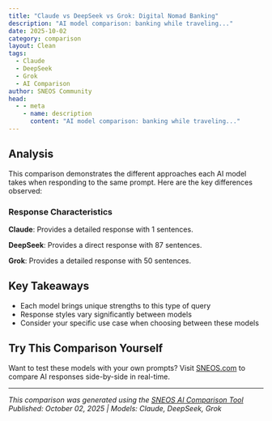 ```yaml
---
title: "Claude vs DeepSeek vs Grok: Digital Nomad Banking"
description: "AI model comparison: banking while traveling..."
date: 2025-10-02
category: comparison
layout: Clean
tags:
  - Claude
  - DeepSeek
  - Grok
  - AI Comparison
author: SNEOS Community
head:
  - - meta
    - name: description
      content: "AI model comparison: banking while traveling..."
---
```


<ChatComparison
  title="Claude vs DeepSeek vs Grok: Digital Nomad Banking"
  prompt="banking while traveling"
  :responses='{
    "Claude": "Here are key tips for banking while traveling:\n\n## Before You Leave\n- **Notify your bank** of travel dates and destinations to prevent card blocks\n- **Check foreign transaction fees** and ATM partner networks\n- **Get contact info** for your bank\u0027s international customer service\n- **Download banking apps** and set up mobile notifications\n\n## Cards \u0026 Cash\n- **Bring multiple cards** (credit and debit from different networks)\n- **Carry some local currency** for arrival, but don\u0027t over-exchange\n- **Use ATMs** for better exchange rates than currency exchanges\n- **Consider travel-friendly cards** with no foreign transaction fees\n\n## Safety Tips\n- **Use bank ATMs** rather than standalone machines when possible\n- **Cover your PIN** and be aware of your surroundings\n- **Keep cards separate** - don\u0027t carry all in one wallet\n- **Have backup access** - leave card info with trusted person at home\n\n## Digital Banking\n- **Mobile banking apps** work internationally with internet/data\n- **Enable notifications** for all transactions\n- **Use secure WiFi** or mobile data for banking\n- **Consider VPN** for added security on public networks\n\n## Emergency Preparedness\n- **Keep emergency cash** hidden separately\n- **Know how to contact your bank** internationally\n- **Have backup payment methods** (different card networks)\n- **Document card numbers** (stored securely, separately from cards)\n\nWould you like specific advice for a particular destination or banking situation?",
    "DeepSeek": "Of course! Banking while traveling is crucial for a smooth trip. With a little preparation, you can avoid financial headaches and focus on enjoying your journey.\n\nHere\u2019s a comprehensive guide to banking while traveling, broken down into what to do **before you go**, **while you\u0027re there**, and **when you return**.\n\n---\n\n### Part 1: Before You Go (Preparation is Key)\n\nThis is the most important step. A few simple actions can save you from major problems.\n\n#### 1. Notify Your Bank and Credit Card Companies\nThis is the #1 rule. If your bank sees transactions from a foreign country without warning, they may flag it as fraud and freeze your cards.\n*   **How to notify:** Use your bank\u0027s mobile app, call the number on the back of your card, or do it online.\n*   **What to tell them:** The countries you\u0027re visiting and your travel dates.\n\n#### 2. Understand Your Fees\nAsk your bank specifically about these fees:\n*   **Foreign Transaction Fee:** A percentage (usually 1-3%) charged on every purchase you make in a foreign currency.\n*   **ATM Fee:** A fee for using an out-of-network ATM abroad. This often includes a fee from your bank *and* a fee from the local ATM operator.\n*   **Currency Conversion Fee:** Be wary of **Dynamic Currency Conversion (DCC)**. When an ATM or merchant offers to charge you in your home currency, **ALWAYS DECLINE**. The exchange rate is terrible. Always choose to be charged in the **local currency**.\n\n#### 3. The Debit vs. Credit Card Strategy\n*   **Credit Cards:** Best for everyday purchases (meals, shopping, hotels). They offer better fraud protection, often have no foreign transaction fees (check your card\u0027s terms!), and aren\u0027t directly linked to your cash.\n*   **Debit Cards:** Primarily for withdrawing local cash from ATMs. Use it sparingly.\n\n#### 4. Diversify Your Money\nDon\u0027t rely on a single source of funds. Use the \u0022**Belt and Suspenders**\u0022 approach:\n*   **Carry at least two credit cards** from different issuers (e.g., one Visa, one Mastercard). If one is lost/stolen/frozen, you have a backup.\n*   **Carry at least two debit cards** if possible, or have a backup way to access cash.\n\n#### 5. Get Some Local Cash in Advance\nIt\u2019s wise to have a small amount of local currency ($50-$100 worth) for when you first arrive to cover a taxi, a snack, or other immediate expenses. Your local bank or a currency exchange at the airport (though rates are poor) can provide this.\n\n#### 6. Go Digital\n*   **Mobile Banking App:** Ensure it\u0027s installed, updated, and working. Set up mobile check deposit and bill pay.\n*   **Digital Wallets:** Set up Apple Pay, Google Pay, or Samsung Pay. They are widely accepted in many countries and are more secure than using your physical card.\n*   **Take Photos:** Photograph the front and back of all your cards (passport too) and store them securely in a cloud service (like a password-protected note). This gives you the numbers to call if they are lost.\n\n---\n\n### Part 2: While You\u0027re Traveling (Best Practices)\n\n#### 1. Using ATMs\n*   **Use Bank ATMs:** Whenever possible, use ATMs located at actual banks. They are less likely to have skimming devices than standalone machines in convenience stores or tourist areas.\n*   **Decline DCC:** As mentioned before, always choose to be charged in the **local currency**.\n*   **Withdraw Larger Amounts Less Frequently:** To minimize ATM fees, withdraw a larger sum of cash once a week rather than small amounts daily. Just be sure to keep it secure.\n\n#### 2. Using Credit Cards\n*   **\u0022Credit\u0022 over \u0022Debit\u0022:** When given the option at a terminal, always choose \u0022Credit\u0022 (even if it\u0027s a debit card). This processes it through the credit network and offers more protection.\n*   **Keep an Eye on Your Card:** In restaurants, don\u0027t let the server walk away with your card. Use a travel wallet or money clip to keep cards organized.\n\n#### 3. Security is Paramount\n*   **Don\u0027t Carry All Your Cards:** Leave one credit card and your backup debit card locked in the hotel safe. Only carry what you need for the day.\n*   **Beware of Public Wi-Fi:** Never log into your bank account on public Wi-Fi. Use your mobile data (roaming) or a trusted VPN.\n*   **Monitor Your Accounts:** Regularly check your transactions via your mobile app for any unauthorized activity.\n\n#### 4. Have a Backup Plan\nWhat if you lose your wallet?\n*   Know the international collect-call numbers for your bank.\n*   Have a digital copy of your cards and passport.\n*   Consider carrying a small, hidden emergency cash stash (e.g., $100 USD) separate from your wallet.\n\n---\n\n### Part 3: Modern \u0026 Specialized Options\n\n*   **Travel-Friendly Credit Cards:** Many cards, especially those geared toward travelers (like Chase Sapphire, Capital One Venture, Amex Platinum), have **no foreign transaction fees**.\n*   **Digital-Only Banks (Neo-Banks):** Services like **Revolut, Wise (formerly TransferWise), or Chime** are excellent for travel. They offer:\n    *   Little to no foreign transaction fees.\n    *   Excellent exchange rates close to the real mid-market rate.\n    *   Easy top-up and management via their app.\n    *   The ability to hold multiple currencies.\n*   **Prepaid Travel Cards:** These are less popular now due to the rise of neo-banks, but they allow you to pre-load money in different currencies. Watch out for high load/unload fees.\n\n---\n\n### Quick Checklist \u0026 Summary\n\n| Do \u2705 | Don\u0027t \u274C |\n| :--- | :--- |\n| \u2714 Notify your bank of travel plans. | \u274C Use a debit card for purchases. |\n| \u2714 Use a credit card with no foreign fees. | \u274C Accept Dynamic Currency Conversion (DCC). |\n| \u2714 Withdraw cash from bank-affiliated ATMs. | \u274C Carry all your cards and cash together. |\n| \u2714 Always choose local currency at ATMs/terminals. | \u274C Access your bank on public Wi-Fi. |\n| \u2714 Carry a backup card \u0026 some emergency cash. | \u274C Let your card out of your sight. |\n| \u2714 Set up and use digital/mobile wallets. | |\n\nBy following these steps, you can ensure that your finances are secure, accessible, and cost-effective, leaving you free to fully enjoy your travels. Bon voyage",
    "Grok": "Banking while traveling can be a bit challenging, but with proper preparation, you can manage your finances smoothly and securely. Whether you\u0027re traveling domestically or internationally, here are some tips and considerations to ensure your banking needs are met while on the go:\n\n---\n\n### **1. Before You Travel: Preparation**\n- **Notify Your Bank and Credit Card Companies**: Inform your bank and credit card providers about your travel plans, including the dates and destinations. This helps prevent your accounts from being flagged for suspicious activity or frozen due to unusual transactions in a new location.\n- **Check for International Fees**: If traveling abroad, ask your bank about foreign transaction fees (for debit/credit card use) and ATM withdrawal fees. Some banks charge a flat fee or a percentage for international transactions.\n- **Research Partner Banks**: Check if your bank is part of a global ATM network (like Plus or Cirrus) that allows fee-free or discounted withdrawals at partner ATMs abroad.\n- **Order Foreign Currency (if needed)**: If you\u0027re traveling to a country where cash is king, consider pre-ordering local currency through your bank or a currency exchange service to avoid high fees at airports.\n- **Set Up Online and Mobile Banking**: Ensure you have access to your bank\u2019s mobile app or online portal. Download the app, test it, and enable notifications for transactions.\n- **Carry Multiple Payment Options**: Have a backup plan in case one card is lost, stolen, or declined. Carry at least two debit/credit cards (preferably from different networks like Visa and Mastercard) and some cash.\n- **Enable Two-Factor Authentication (2FA)**: Add an extra layer of security to your online banking accounts to protect against fraud.\n- **Make Copies of Important Documents**: Keep digital and physical copies of your ID, passport, and card details (stored securely) in case of loss or theft.\n\n---\n\n### **2. Managing Money While Traveling**\n- **Use ATMs Wisely**:\n  - Withdraw cash from ATMs affiliated with reputable banks to avoid skimmers or fraud.\n  - Be aware of \u201Cdynamic currency conversion\u201D (DCC) at ATMs or when paying with a card. Always choose to pay or withdraw in the local currency to avoid unfavorable exchange rates.\n  - Withdraw larger amounts less frequently to minimize transaction fees, but only carry what you need for safety.\n- **Use Credit Cards for Major Purchases**: Credit cards often offer better fraud protection than debit cards and may provide travel perks like rewards or insurance.\n- **Monitor Your Accounts**: Regularly check your bank and credit card statements via the mobile app or online banking for unauthorized transactions.\n- **Avoid Public Wi-Fi for Banking**: If you must access your accounts on public Wi-Fi, use a Virtual Private Network (VPN) to secure your connection.\n- **Split Your Money**: Don\u2019t carry all your cash or cards in one place. Use a money belt, hidden pouch, or split funds between multiple bags to reduce the risk of total loss.\n- **Know Emergency Contacts**: Save your bank\u2019s international customer service number (often on the back of your card) and the numbers to report lost or stolen cards.\n\n---\n\n### **3. International Banking Tips**\n- **Consider a Travel-Friendly Bank or Card**:\n  - Some banks, like Charles Schwab or Capital One, offer accounts or credit cards with no foreign transaction fees and free international ATM withdrawals.\n  - Prepaid travel cards (like Travelex or Visa TravelMoney) allow you to load funds in multiple currencies and can be a safe alternative to carrying cash.\n- **Understand Exchange Rates**: Be mindful of exchange rates when withdrawing cash or making purchases. Airport kiosks and tourist areas often have poor rates and high fees.\n- **Local Banking Options**: For longer trips, consider opening a local bank account if you\u2019ll be staying in one country for an extended period. This can be helpful for paying bills or receiving payments.\n\n---\n\n### **4. Safety and Security**\n- **Protect Your Cards and Cash**: Use RFID-blocking wallets or card sleeves to prevent electronic theft. Be discreet when handling money in public.\n- **Be Cautious of Scams**: Avoid sharing your PIN or card details with anyone. Watch out for \u201Chelpful\u201D strangers near ATMs who might be trying to steal your information.\n- **Report Issues Immediately**: If your card is lost, stolen, or compromised, contact your bank or card issuer right away to freeze the account.\n\n---\n\n### **5. Alternatives to Traditional Banking**\n- **Digital Wallets**: Use services like Apple Pay, Google Pay, or Samsung Pay for contactless payments, which are often more secure than physical cards.\n- **Peer-to-Peer Apps**: Apps like Venmo, PayPal, or Cash App can be useful for splitting bills with travel companions, though they may have limitations or fees for international use.\n- **Crypto or Travel Wallets**: Some travelers use cryptocurrency or multi-currency digital wallets (like Wise or Revolut) to manage funds with low fees and competitive exchange rates.\n\n---\n\n### **6. After Returning Home**\n- **Check Statements**: Review your bank and credit card statements for any discrepancies or unauthorized charges.\n- **Notify Your Bank (if needed)**: If you informed your bank of specific travel dates, let them know you\u2019re back if transactions in your home country are flagged.\n- **Exchange Leftover Currency**: Convert any remaining foreign cash back to your home currency through your bank or a currency exchange service for the best rates.\n\n---\n\nBy preparing ahead of time and staying vigilant, banking while traveling can be stress-free. If you have specific questions (e.g., about a particular bank, country, or type of travel), feel free to ask!"
  }'
  published-date="08:55"
/>

## Analysis

This comparison demonstrates the different approaches each AI model takes when responding to the same prompt. Here are the key differences observed:

### Response Characteristics

**Claude**: Provides a detailed response with 1 sentences. 

**DeepSeek**: Provides a direct response with 87 sentences. 

**Grok**: Provides a detailed response with 50 sentences. 

## Key Takeaways

- Each model brings unique strengths to this type of query
- Response styles vary significantly between models
- Consider your specific use case when choosing between these models

## Try This Comparison Yourself

Want to test these models with your own prompts? Visit [SNEOS.com](https://sneos.com) to compare AI responses side-by-side in real-time.

---

*This comparison was generated using the [SNEOS AI Comparison Tool](https://sneos.com)*
*Published: October 02, 2025 | Models: Claude, DeepSeek, Grok*
